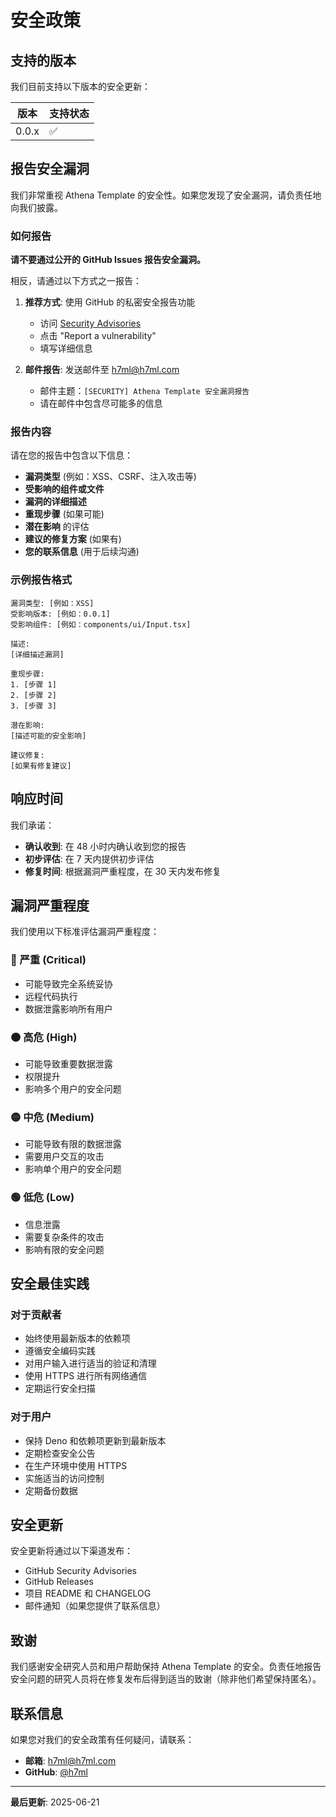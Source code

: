 # 安全政策

## 支持的版本

我们目前支持以下版本的安全更新：

| 版本  | 支持状态 |
| ----- | -------- |
| 0.0.x | ✅       |

## 报告安全漏洞

我们非常重视 Athena Template
的安全性。如果您发现了安全漏洞，请负责任地向我们披露。

### 如何报告

**请不要通过公开的 GitHub Issues 报告安全漏洞。**

相反，请通过以下方式之一报告：

1. **推荐方式**: 使用 GitHub 的私密安全报告功能
   - 访问
     [Security Advisories](https://github.com/dext7r/athena/security/advisories/new)
   - 点击 "Report a vulnerability"
   - 填写详细信息

2. **邮件报告**: 发送邮件至 h7ml@h7ml.com
   - 邮件主题：`[SECURITY] Athena Template 安全漏洞报告`
   - 请在邮件中包含尽可能多的信息

### 报告内容

请在您的报告中包含以下信息：

- **漏洞类型** (例如：XSS、CSRF、注入攻击等)
- **受影响的组件或文件**
- **漏洞的详细描述**
- **重现步骤** (如果可能)
- **潜在影响** 的评估
- **建议的修复方案** (如果有)
- **您的联系信息** (用于后续沟通)

### 示例报告格式

```
漏洞类型: [例如：XSS]
受影响版本: [例如：0.0.1]
受影响组件: [例如：components/ui/Input.tsx]

描述:
[详细描述漏洞]

重现步骤:
1. [步骤 1]
2. [步骤 2]
3. [步骤 3]

潜在影响:
[描述可能的安全影响]

建议修复:
[如果有修复建议]
```

## 响应时间

我们承诺：

- **确认收到**: 在 48 小时内确认收到您的报告
- **初步评估**: 在 7 天内提供初步评估
- **修复时间**: 根据漏洞严重程度，在 30 天内发布修复

## 漏洞严重程度

我们使用以下标准评估漏洞严重程度：

### 🔴 严重 (Critical)

- 可能导致完全系统妥协
- 远程代码执行
- 数据泄露影响所有用户

### 🟠 高危 (High)

- 可能导致重要数据泄露
- 权限提升
- 影响多个用户的安全问题

### 🟡 中危 (Medium)

- 可能导致有限的数据泄露
- 需要用户交互的攻击
- 影响单个用户的安全问题

### 🟢 低危 (Low)

- 信息泄露
- 需要复杂条件的攻击
- 影响有限的安全问题

## 安全最佳实践

### 对于贡献者

- 始终使用最新版本的依赖项
- 遵循安全编码实践
- 对用户输入进行适当的验证和清理
- 使用 HTTPS 进行所有网络通信
- 定期运行安全扫描

### 对于用户

- 保持 Deno 和依赖项更新到最新版本
- 定期检查安全公告
- 在生产环境中使用 HTTPS
- 实施适当的访问控制
- 定期备份数据

## 安全更新

安全更新将通过以下渠道发布：

- GitHub Security Advisories
- GitHub Releases
- 项目 README 和 CHANGELOG
- 邮件通知（如果您提供了联系信息）

## 致谢

我们感谢安全研究人员和用户帮助保持 Athena Template
的安全。负责任地报告安全问题的研究人员将在修复发布后得到适当的致谢（除非他们希望保持匿名）。

## 联系信息

如果您对我们的安全政策有任何疑问，请联系：

- **邮箱**: h7ml@h7ml.com
- **GitHub**: [@h7ml](https://github.com/h7ml)

---

**最后更新**: 2025-06-21
